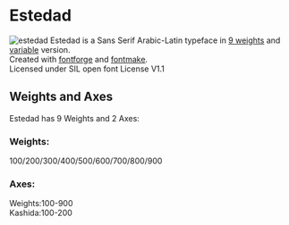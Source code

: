 # Estedad
![estedad](https://user-images.githubusercontent.com/25493297/101204546-a0b79900-3681-11eb-8bcb-96ab167f2944.png)
Estedad is a Sans Serif Arabic-Latin typeface in <a href="https://aminabedi68.github.io/Estedad/">9 weights</a> and <a href="https://aminabedi68.github.io/Estedad/VF.html">variable</a> version.
<br>Created with <a href="https://github.com/fontforge/fontforge">fontforge</a> and <a href="https://github.com/googlefonts/fontmake">fontmake</a>.
<br>Licensed under SIL open font License V1.1

## Weights and Axes
Estedad has 9 Weights and 2 Axes:
<br>
### Weights:
100/200/300/400/500/600/700/800/900
<br>
### Axes:
Weights:100-900
<br>Kashida:100-200

